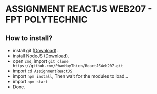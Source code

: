

# ASSIGNMENT REACTJS WEB207 - FPT POLYTECHNIC


## How to install? 
- install git ([Download](https://git-scm.com/downloads)).
- install NodeJS ([Download](https://nodejs.org/en/download/)).
- open `cmd`, import `git clone https://github.com/PhamHuyThien/ReactJSWeb207.git`
- import `cd AssignmentReactJS`
- import `npm install`, Then wait for the modules to load...
- import `npm start`
- Done.